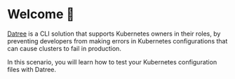 # Welcome 👋

[Datree](https://datree.io/) is a CLI solution that supports Kubernetes owners in their roles, by preventing developers from making errors in Kubernetes configurations that can cause clusters to fail in production.  

In this scenario, you will learn how to test your Kubernetes configuration files with Datree.
